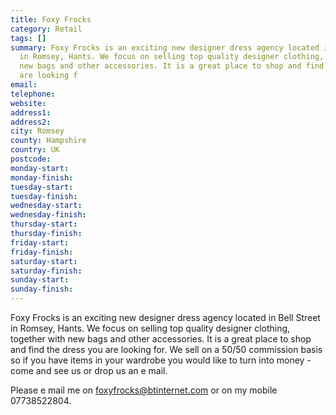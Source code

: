 ```yaml
---
title: Foxy Frocks
category: Retail
tags: []
summary: Foxy Frocks is an exciting new designer dress agency located in Bell Street
  in Romsey, Hants. We focus on selling top quality designer clothing, together with
  new bags and other accessories. It is a great place to shop and find the dress you
  are looking f
email: 
telephone: 
website: 
address1: 
address2: 
city: Romsey
county: Hampshire
country: UK
postcode: 
monday-start: 
monday-finish: 
tuesday-start: 
tuesday-finish: 
wednesday-start: 
wednesday-finish: 
thursday-start: 
thursday-finish: 
friday-start: 
friday-finish: 
saturday-start: 
saturday-finish: 
sunday-start: 
sunday-finish: 
---
```

Foxy Frocks is an exciting new designer dress agency located in Bell Street in Romsey, Hants. We focus on selling top quality designer clothing, together with new bags and other accessories. It is a great place to shop and find the dress you are looking for. We sell on a 50/50 commission basis so if you have items in your wardrobe you would like to turn into money - come and see us or drop us an e mail.

Please e mail me on [foxyfrocks@btinternet.com](mailto:foxyfrocks@btinternet.com) or on my mobile 07738522804.

